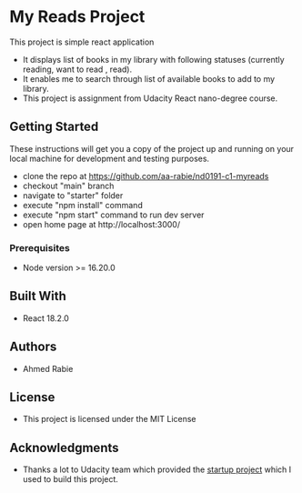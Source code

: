 # My Reads Project

This project is simple react application

- It displays list of books in my library with following statuses (currently reading, want to read , read).
- It enables me to search through list of available books to add to my library.
- This project is assignment from Udacity React nano-degree course.

## Getting Started

These instructions will get you a copy of the project up and running on your local machine for development and testing purposes.

- clone the repo at https://github.com/aa-rabie/nd0191-c1-myreads
- checkout "main" branch
- navigate to "starter" folder
- execute "npm install" command
- execute "npm start" command to run dev server
- open home page at http://localhost:3000/

### Prerequisites

- Node version >= 16.20.0

## Built With

- React 18.2.0

## Authors

- Ahmed Rabie

## License

- This project is licensed under the MIT License

## Acknowledgments

- Thanks a lot to Udacity team which provided the [startup project](https://github.com/udacity/nd0191-c1-myreads) which I used to build this project.
